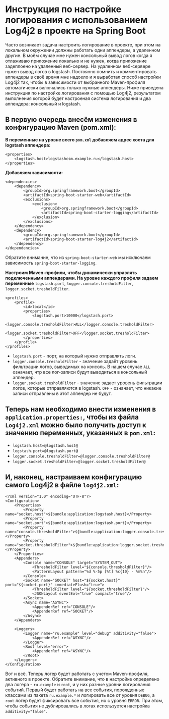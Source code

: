 # Инструкция по настройке логирования с использованием Log4j2 в проекте на Spring Boot

Часто возникает задача настроить логирование в проекте, при этом на локальном окружении должны работать одни аппендеры, а удаленном другие. 
В моём случае мне нужен консольный вывод логов когда я отлаживаю приложение локально и не нужен, когда приложение задеплоено на удаленный веб-сервер. На удаленном веб-сервере нужен вывод логов в logstash.
Постоянно помнить и комментировать аппендеры  в своё время мне надоело и я выработал способ настройки Log4j2 так, чтобы в зависимости от выбранного Maven-профиля автоматически включались только нужные аппендеры.
Ниже приведена инструкция по настройке логирования с помощью Log4j2, результатом выполнения которой будет настроеная система логирования и два аппендера: консольный и logstash.

## В первую очередь внесём изменения в конфигурацию Maven (pom.xml):

**В переменные на уровне всего `pom.xml` добавляем адрес хоста для logstash аппендера:**

	<properties>
		<logstash.host>logstashcsm.example.ru</logstash.host>
	</properties>
	

**Добавляем зависимости:**

	<dependencies>    
		<dependency>    
			<groupId>org.springframework.boot</groupId>
	 		<artifactId>spring-boot-starter-web</artifactId>
	 		<exclusions>
	 			<exclusion>
					<groupId>org.springframework.boot</groupId>
					<artifactId>spring-boot-starter-logging</artifactId>
				</exclusion>
			</exclusions>
		</dependency>
		<dependency>
			<groupId>org.springframework.boot</groupId>
			<artifactId>spring-boot-starter-log4j2</artifactId>
		</dependency>
	</dependencies>

Обратите внимание, что из `spring-boot-starter-web` мы исключаем зависимость `spring-boot-starter-logging`.

**Настроим Maven-профили, чтобы динамически управлять подключенными аппендерами. 
На уровне каждого профиля задаем переменные** `logstash.port`, `logger.console.tresholdFilter`, `logger.socket.tresholdFilter`.


	<profiles>
		<profile>
			<id>local</id>
			<properties>
				<logstash.port>10000</logstash.port>
				<logger.console.tresholdFilter>ALL</logger.console.tresholdFilter>
				<logger.socket.tresholdFilter>OFF</logger.socket.tresholdFilter>
			</properties>
		</profile>
	</profiles>
	
* `logstash.port` - порт, на который нужно отправлять логи.
* `logger.console.tresholdFilter` - значение задаёт уровень фильтрации логов, выводимых на консоль. В нашем случае `ALL` означает, чтр все лог-записи будут выводиться в консольный аппендер.
* `logger.socket.tresholdFilter` - значение задает уровень фильтрации логов, которые отправляются в logstash. `OFF` - означает, что никакие записи отправлены в этот аппендер не будут.


## Теперь нам необходимо внести изменения в `application.properties:`, чтобы из файла `Log4j2.xml` можно было получить доступ к значению переменных, указанных в `pom.xml`:

* `logstash.host=@logstash.host@`
* `logstash.port=@logstash.port@`
* `logger.console.tresholdFilter=@logger.console.tresholdFilter@`
* `logger.socket.tresholdFilter=@logger.socket.tresholdFilter@`
	
## И, наконец, настраиваем конфигурацию самого Log4j2 в файле `log4j2.xml`:

	<?xml version="1.0" encoding="UTF-8"?>
	<Configuration>
		<Properties>
			<Property name="socket.host">${bundle:application:logstash.host}</Property>
			<Property name="socket.port">${bundle:application:logstash.port}</Property>
			<Property name="console.thresholdFilter">${bundle:application:logger.console.tresholdFilter}</Property>
			<Property name="socket.thresholdFilter">${bundle:application:logger.socket.tresholdFilter}</Property>
		</Properties>
		<Appenders>
			<Console name="CONSOLE" target="SYSTEM_OUT">
				<ThresholdFilter level="${console.thresholdFilter}"/>
				<PatternLayout pattern="%d %-5p [%t] %c{10} - %m%n"/>
			</Console>
			<Socket name="SOCKET" host="${socket.host}" port="${socket.port}" immediateFlush="true">
				<ThresholdFilter level="${socket.thresholdFilter}"/>
				<JSONLayout eventEol="true" compact="true"/>
			</Socket>
			<Async name="ASYNC">
				<AppenderRef ref="CONSOLE"/>
				<AppenderRef ref="SOCKET"/>
			</Async>
		</Appenders>
		
		<Loggers>
			<Logger name="ru.example" level="debug" additivity="false">
				<AppenderRef ref="ASYNC"/>
			</Logger>
			<Root level="error">
				<AppenderRef ref="ASYNC"/>
			</Root>
		</Loggers>
	</Configuration>

Вот и всё. Теперь логер будет работать с учетом Maven-профиля, активного в проекте.
Обратите внимание, что в настройке определено два логера - `ru.example` и `root`, и у них разные уровни логирования событий. 
Первый будет работать на все события, порожденные классами из пакета `ru.example.*` и логировать все от уровня `DEBUG`, а `root` логер будет фиксировать все события, но с уровня `ERROR`. 
При этом, чтобы события не дублировались в логах используется настройка `additivity="false"`.
